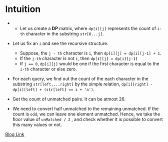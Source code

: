 # Intuition

* * Let us create a **DP** matrix, where `dp[i][j]` represents the count of `i-th` character in the substring `str[0...j]`. 

* Let us fix an `i` and see the recursive structure. 
	* Suppose, the `j - th` character is `i`, then `dp[i][j] = dp[i][j-1] + 1`.
	* If the `j-th` character is not `i`, then `dp[i][j] = dp[i][j-1]`
	* If `j == 0`, `dp[i][j]` would be one if the first character is equal to the `i-th` character or else zero.

* For each query, we find out the count of the each character in the substring `str[left,...right]` by the simple relation, `dp[i][right] - dp[i][left] + (str[left] == i + 'a')`.

* Get the count of unmatched pairs. It can be atmost 26.

* We need to convert half unmatched to the remaining unmatched. If the count is `odd`, we can leave one element unmatched. Hence, we take the floor value of `unMatched / 2` , and check whether it is possible to convert this many values or not.


[Blog Link](https://leetcode.com/problems/can-make-palindrome-from-substring/discuss/372153/Detailed-Explanation-using-DP)

